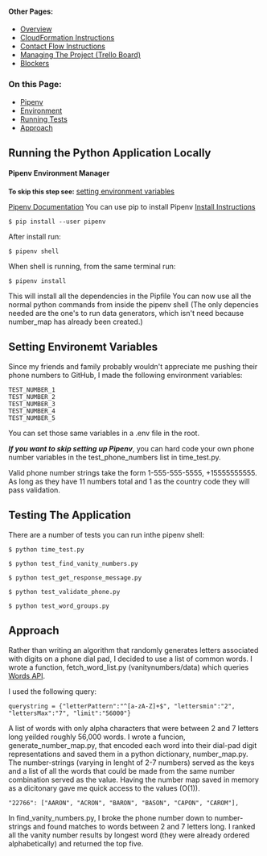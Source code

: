 #### Other Pages:
- [Overview](README.md)
- [CloudFormation Instructions](CLOUDFORMATION.md)
- [Contact Flow Instructions](CONTACTFLOW.md)
- [Managing The Project (Trello Board)](https://trello.com/b/MtaGkEdG/voicefoundry-code-challenge)
- [Blockers](https://trello.com/b/MtaGkEdG/voicefoundry-code-challenge)

### On this Page:

- [Pipenv](#pipenv-environment-manager)
- [Environment](#setting-environemt-variables)
- [Running Tests](#testing-the-application)
- [Approach](#approach)



## Running the Python Application Locally
#### Pipenv Environment Manager
**<span style="font-size:.8rem">To skip this step see:</span>**    [setting environment variables](#setting-environemt-variables)

[Pipenv Documentation](https://pipenv.pypa.io/en/latest/install/)
You can use pip to install Pipenv
[Install Instructions](https://pypi.org/project/pipenv/)
```
$ pip install --user pipenv
```
After install run:
```
$ pipenv shell
```
When shell is running, from the same terminal run:
```
$ pipenv install
```
 This will install all the dependencies in the Pipfile
 You can now use all the normal python commands from inside the pipenv shell (The only depencies needed are the one's to run data generators, which isn't need because number_map has already been created.)

## Setting Environemt Variables

Since my friends and family probably wouldn't appreciate me pushing their phone numbers to GitHub, I made the following environment variables:
```
TEST_NUMBER_1
TEST_NUMBER_2
TEST_NUMBER_3
TEST_NUMBER_4
TEST_NUMBER_5
```
You can set those same variables in a .env file in the root. 

***If you want to skip setting up Pipenv***, you can hard code your own phone number variables in the test_phone_numbers list in time_test.py.

Valid phone number strings take the form 1-555-555-5555, +15555555555. As long as they have 11 numbers total and 1 as the country code they will pass validation.

## Testing The Application

There are a number of tests you can run inthe pipenv shell:
```
$ python time_test.py
```
```
$ python test_find_vanity_numbers.py
```
```
$ python test_get_response_message.py
```
```
$ python test_validate_phone.py
```
```
$ python test_word_groups.py
```

## Approach

Rather than writing an algorithm that randomly generates letters associated with digits on a phone dial pad, I decided to use a list of common words. I wrote a function, fetch_word_list.py (vanitynumbers/data) which queries [Words API](https://www.wordsapi.com/#). 

I used the following query:

```
querystring = {"letterPattern":"^[a-zA-Z]+$", "lettersmin":"2", "lettersMax":"7", "limit":"56000"}
```

A list of words with only alpha characters that were between 2 and 7 letters long yeilded roughly 56,000 words. I wrote a funcion, generate_number_map.py, that encoded each word into their dial-pad digit representations and saved them in a python dictionary, number_map.py. The number-strings (varying in lenght of 2-7 numbers) served as the keys and a list of all the words that could be made from the same number combination served as the value. Having the number map saved in memory as a dicitonary gave me quick access to the values (O(1)).

```
"22766": ["AARON", "ACRON", "BARON", "BASON", "CAPON", "CAROM"],
```
In find_vanity_numbers.py, I broke the phone number down to number-strings and found matches to words between 2 and 7 letters long. I ranked all the vanity number results by longest word (they were already ordered alphabetically) and returned the top five. 


